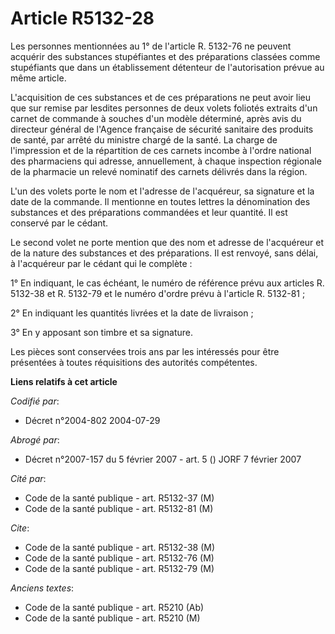 # Article R5132-28

Les personnes mentionnées au 1° de l'article R. 5132-76 ne peuvent acquérir des substances stupéfiantes et des préparations
classées comme stupéfiants que dans un établissement détenteur de l'autorisation prévue au même article.

L'acquisition de ces substances et de ces préparations ne peut avoir lieu que sur remise par lesdites personnes de deux
volets foliotés extraits d'un carnet de commande à souches d'un modèle déterminé, après avis du directeur général de l'Agence
française de sécurité sanitaire des produits de santé, par arrêté du ministre chargé de la santé. La charge de l'impression
et de la répartition de ces carnets incombe à l'ordre national des pharmaciens qui adresse, annuellement, à chaque inspection
régionale de la pharmacie un relevé nominatif des carnets délivrés dans la région.

L'un des volets porte le nom et l'adresse de l'acquéreur, sa signature et la date de la commande. Il mentionne en toutes
lettres la dénomination des substances et des préparations commandées et leur quantité. Il est conservé par le cédant.

Le second volet ne porte mention que des nom et adresse de l'acquéreur et de la nature des substances et des préparations. Il
est renvoyé, sans délai, à l'acquéreur par le cédant qui le complète :

1° En indiquant, le cas échéant, le numéro de référence prévu aux articles R. 5132-38 et R. 5132-79 et le numéro d'ordre
prévu à l'article R. 5132-81 ;

2° En indiquant les quantités livrées et la date de livraison ;

3° En y apposant son timbre et sa signature.

Les pièces sont conservées trois ans par les intéressés pour être présentées à toutes réquisitions des autorités compétentes.

**Liens relatifs à cet article**

_Codifié par_:

  - Décret n°2004-802 2004-07-29

_Abrogé par_:

  - Décret n°2007-157 du 5 février 2007 - art. 5 () JORF 7 février 2007

_Cité par_:

  - Code de la santé publique - art. R5132-37 (M)
  - Code de la santé publique - art. R5132-81 (M)

_Cite_:

  - Code de la santé publique - art. R5132-38 (M)
  - Code de la santé publique - art. R5132-76 (M)
  - Code de la santé publique - art. R5132-79 (M)

_Anciens textes_:

  - Code de la santé publique - art. R5210 (Ab)
  - Code de la santé publique - art. R5210 (M)
